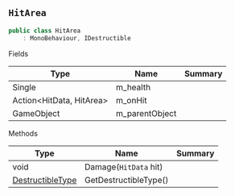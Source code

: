 ## `HitArea`

```csharp
public class HitArea
    : MonoBehaviour, IDestructible

```

Fields

| Type | Name | Summary | 
| --- | --- | --- | 
| Single | m_health |  | 
| Action&lt;HitData, HitArea&gt; | m_onHit |  | 
| GameObject | m_parentObject |  | 


Methods

| Type | Name | Summary | 
| --- | --- | --- | 
| void | Damage(`HitData` hit) |  | 
| [DestructibleType](./DestructibleType.md) | GetDestructibleType() |  | 


